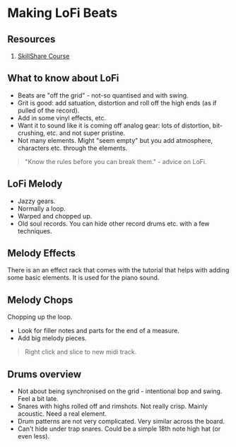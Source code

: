 # Making LoFi Beats

## Resources

1. [SkillShare Course](https://www.skillshare.com/classes/LOFI-FUNDAMENTALS-Make-CHILL-Hip-Hop-Beats-Music-Production-For-Beginners/1017705944/projects?via=logged-in-home-row-saved-classes)

## What to know about LoFi

- Beats are "off the grid" - not-so quantised and with swing.
- Grit is good: add satuation, distortion and roll off the high ends (as if pulled of the record).
- Add in some vinyl effects, etc.
- Want it to sound like it is coming off analog gear: lots of distortion, bit-crushing, etc. and not super pristine.
- Not many elements. Might "seem empty" but you add atmosphere, characters etc. through the elements.

> "Know the rules before you can break them." - advice on LoFi.

## LoFi Melody

- Jazzy gears.
- Normally a loop.
- Warped and chopped up.
- Old soul records. You can hide other record drums etc. with a few techniques.

## Melody Effects

There is an an effect rack that comes with the tutorial that helps with adding some basic elements. It is used for the piano sound.

## Melody Chops

Chopping up the loop.

- Look for filler notes and parts for the end of a measure.
- Add big melody pieces.

> Right click and slice to new midi track.

## Drums overview

- Not about being synchronised on the grid - intentional bop and swing. Feel a bit late.
- Snares with highs rolled off and rimshots. Not really crisp. Mainly acoustic. Need a real element.
- Drum patterns are not very complicated. Very similar across the board.
- Can't hide under trap snares. Could be a simple 18th note high hat (or even less).
